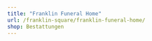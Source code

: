 ```yaml
---
title: "Franklin Funeral Home"
url: /franklin-square/franklin-funeral-home/
shop: Bestattungen
---
```

